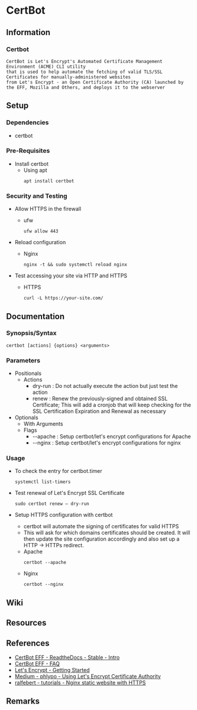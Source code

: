# CertBot

## Information
### Certbot
```
CertBot is Let's Encrypt's Automated Certificate Management Environment (ACME) CLI utility 
that is used to help automate the fetching of valid TLS/SSL Certificates for manually-administered websites
from Let's Encrypt - an Open Certificate Authority (CA) launched by the EFF, Mozilla and Others, and deploys it to the webserver
```

## Setup
### Dependencies
+ certbot

### Pre-Requisites
- Install certbot
    - Using apt
        ```console
        apt install certbot
        ```

### Security and Testing
- Allow HTTPS in the firewall
    - ufw
        ```console
        ufw allow 443
        ```

- Reload configuration
    - Nginx
        ```console
        nginx -t && sudo systemctl reload nginx
        ```

- Test accessing your site via HTTP and HTTPS
    - HTTPS
        ```console
        curl -L https://your-site.com/
        ```

## Documentation

### Synopsis/Syntax
```console
certbot [actions] {options} <arguments>
```

### Parameters
- Positionals
    - Actions
        + dry-run : Do not actually execute the action but just test the action
        + renew : Renew the previously-signed and obtained SSL Certificate; This will add a cronjob that will keep checking for the SSL Certification Expiration and Renewal as necessary
- Optionals
    - With Arguments
    - Flags
        + --apache : Setup certbot/let's encrypt configurations for Apache
        + --nginx : Setup certbot/let's encrypt configurations for nginx

### Usage
- To check the entry for certbot.timer
    ```console
    systemctl list-timers
    ```

- Test renewal of Let's Encrypt SSL Certificate
    ```console
    sudo certbot renew — dry-run
    ```

- Setup HTTPS configuration with certbot
    + certbot will automate the signing of certificates for valid HTTPS
    + This will ask for which domains certificates should be created. It will then update the site configuration accordingly and also set up a HTTP -> HTTPs redirect.
    - Apache
        ```console
        certbot --apache
        ```
    - Nginx
        ```console
        certbot --nginx
        ```

## Wiki

## Resources

## References
+ [CertBot EFF - ReadtheDocs - Stable - Intro](https://eff-certbot.readthedocs.io/en/stable/intro.html#:~:text=Web%20servers%20obtain%20their%20certificates,it%20to%20a%20web%20server.)
+ [CertBot EFF - FAQ](https://certbot.eff.org/faq)
+ [Let's Encrypt - Getting Started](https://letsencrypt.org/getting-started/)
+ [Medium - phlypo - Using Let's Encrypt Certificate Authority](https://medium.com/@phylypo/using-lets-encrypt-certificate-authority-e890ecd0c9e0)
+ [ralfebert - tutorials - Nginx static website with HTTPS](https://www.ralfebert.com/tutorials/nginx-static-website-with-https/)

## Remarks
